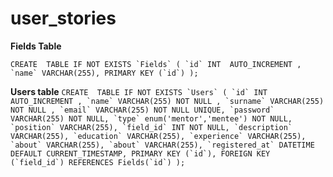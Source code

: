 # user_stories


**Fields Table**

``CREATE  TABLE IF NOT EXISTS `Fields` (
`id` INT  AUTO_INCREMENT ,
`name` VARCHAR(255),
PRIMARY KEY (`id`) );``

**Users table**
``CREATE  TABLE IF NOT EXISTS `Users` (
`id` INT  AUTO_INCREMENT ,
`name` VARCHAR(255) NOT NULL ,
`surname` VARCHAR(255) NOT NULL ,
`email` VARCHAR(255) NOT NULL UNIQUE,
`password` VARCHAR(255) NOT NULL,
`type` enum('mentor','mentee') NOT NULL,
`position` VARCHAR(255),
`field_id` INT NOT NULL,
`description` VARCHAR(255),
`education` VARCHAR(255),
`experience` VARCHAR(255),
`about` VARCHAR(255),
`about` VARCHAR(255),
`registered_at` DATETIME DEFAULT CURRENT_TIMESTAMP,
PRIMARY KEY (`id`),
FOREIGN KEY (`field_id`) REFERENCES Fields(`id`)
);``